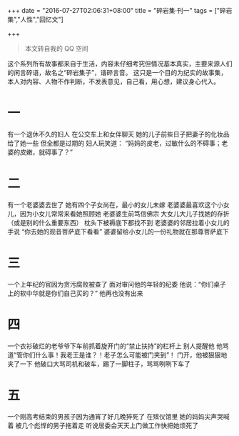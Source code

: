 +++
date = "2016-07-27T02:06:31+08:00"
title = "碎岩集·刊一"
tags = ["碎岩集","人性","回忆文"]

+++

> 本文转自我的 QQ 空间

这个系列所有故事都来自于生活，内容未仔细考究但情况基本真实，主要来源人们的闲言碎语，故名之“碎岩集子”，谐碎言音。
这只是一个目的为纪实的故事集，本人对内容、人物不作判断，不发表意见，自己看，用心想，建议身心代入。

# 一
有一个退休不久的妇人
在公交车上和女伴聊天
她的儿子前些日子把妻子的化妆品给了她一些
但全都是过期的
妇人玩笑道：
“妈妈的皮老，过敏什么的不碍事；老婆的皮嫩，就碍事了？”

# 二
有一个老婆婆去世了
她有四个子女尚在，最小的女儿未嫁
老婆婆最喜欢这个小女儿，因为小女儿常常来看她照顾她
老婆婆生前笃信佛宗
大女儿大儿子找她的存折（或是别的什么重要东西）
枕头下被褥底下都找不到
老婆婆的邻居拉着小女儿的手说
“你去她的观音菩萨底下看看”
婆婆留给小女儿的一份礼物就在那尊菩萨底下

# 三
一个上年纪的官因为贪污腐败被查了
面对审问他的年轻的纪委
他说：“你们桌子上的软中华就是你们自己买的？”
他再也没有出来

# 四
一个衣衫破烂的老爷爷下车前抓着旋开门的“禁止扶持”的栏杆上
别人提醒他
他骂道“管你们什么事！我老王是谁？！老子怎么可能被门夹到”！
门开，他被狠狠地夹了一下
他破口大骂司机和破车，踢了一脚柱子，骂骂咧咧下车了

# 五
一个刚高考结束的男孩子因为通宵了好几晚猝死了
在殡仪馆里
她的妈妈尖声哭喊着
被几个彪悍的男子拖着走
听说居委会天天上门做工作快把她烦死了
